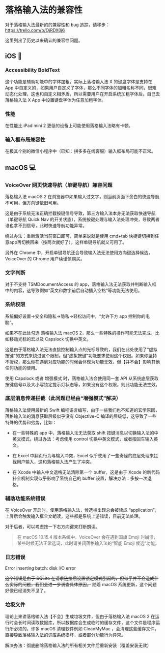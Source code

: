 # 落格输入法的兼容性

对于落格输入法最新的的兼容性和 bug 追踪，请移步：https://trello.com/b/OjRDX0j6 

这里列出了历史以来确认的兼容性问题。


## iOS 📱

### Accessibility BoldText

这个功能是辅助功能中的字体加粗，实际上落格输入法 X 的键盘字体是支持在 App 中自定义的，如果用户自定义了字体，那么不同字体的加粗名称不同，很难动态化处理，这也和自定义相矛盾，所以需要用户在开启系统加粗字体后，自己去落格输入法 X App 中设置键盘字体为任意加粗字体。

### 性能

在性能比 iPad mini 2 更低的设备上可能使用落格输入法略有卡顿。

### 输入框布局兼容性

在极其个别的微信小程序中（已知：拼多多在线客服）输入框布局可能不正常。

## macOS 💻

### VoiceOver 网页快速导航（单键导航）兼容问题

落格输入法 macOS 2 在浏览器中如果输入过文字，则当前页面下旁白的快速导航不可用，但方向键依旧可用。

这是由于系统无法正确拦截按键信号导致，第三方输入法本身无法获取快速导航（单键导航 Quick Nav 的开关状态），系统按键处理与输入法处理冲突，导致两者谁也拿不到信号，此时快速导航功能异常。

绕过办法：重新激活当前窗口即可，简单来说就是使用 cmd+tab 快捷键切换到任意app再切换回来（按两次就好了），这样单键导航就又可用了。

另外在 Chrome 中，开启单键导航还会导致输入法无法使用方向键选择候选，VoiceOver 的 Chrome 用户续谨慎购买。


### 文字判断

对于不支持 TSMDocumentAccess 的 app，落格输入法无法获取并判断输入框中的内容，这导致例如“英文和数字前后自动插入空格”等功能无法使用。

### 系统权限
系统偏好设置→安全和隐私→隐私→轻松访问中，“允许下方 app 控制你的电脑”。

如果不在此处勾选 落格输入法 macOS 2，那么一些特殊的操作可能无法完成，比如移动光标的宏以及 Capslock 切换中英文。

这是由于落格输入法无法直接控制输入点的光标导致的，我们在此处使用了“虚拟按键”的方式来绕过这个限制，但“虚拟按键”功能要求使用这个权限。如果你坚持不授权，那么你在遇到对应功能的时候会体现为功能无效，但【并不会】影响其他任何功能的使用。

使用 Capslock 或者 增强模式 时，落格输入法会使用同一套 API 从系统底层获取按键信号以及大小写锁定提示灯状态等，如果没有这个权限，则此功能无法生效。

### 底层消息传递拦截（此问题已经由“增强模式”解决）

落格输入法使用最新的 Swift 编程语言编写，由于一些我们也不知道的玄学原因，落格输入法的消息获取层级似乎没有 Objective-C 编译的层级低，这导致了一些特殊的优势和劣势，比如：

- 在一些特殊的 app 中，落格输入法无法获取 shift 按键消息以切换输入法的中英文模式，绕过办法：考虑使用 control 切换中英文模式，或者按回车输入英文。

- 在 Excel 中翻页行为与输入冲突，Excel 似乎使用了一些奇怪的底层处理来拦截用户输入，这和落格输入法产生了冲突。

- 在 Xcode 中输入中文退格无法清除第一个 buffer，这是由于 Xcode 的新代码补全机制实现似乎影响了系统自己的 buffer 设置，解决办法：多按一次退格。

### 辅助功能系统错误

在 VoiceOver 开启时，使用落格输入法，候选栏出现总会被读成 “application”，上屏后会触发输入框全文朗读，这些都是系统上游错误，目前无法处理。

对于后者，可以考虑按一下右方向键来打断朗读。

> 在 macOS 10.15.4 版本系统中，VoiceOver 会在遇到国旗 Emoji 时崩溃，某些时候无法正常选词，此时请关闭落格输入法的“智能 Emoji 候选”功能。

### 日志错误

Error inserting batch: disk I/O error

~~这个错误是由于 SQLite 在请求链接后设置锁定模式引起的，但似乎并不会造成什么实际的问题，我们会进一步调查具体原因。~~
随着 macOS 系统更新，这个问题好像已经消失不见了。

### 垃圾文件

理论上来讲落格输入法【不会】生成垃圾文件，但由于落格输入法 macOS 2 在运行时会长时间读取数据库，所以数据库会生成临时的缓存文件，这个文件是程序运行所必须的，许多 macOS 清理软件例如 CleanMyMac ，会清理这些缓存文件，直接导致落格输入法的词库系统损坏，或者部分功能行为异常。

解决办法：彻底删除落格输入法的所有相关文件后重新安装（覆盖安装无效）